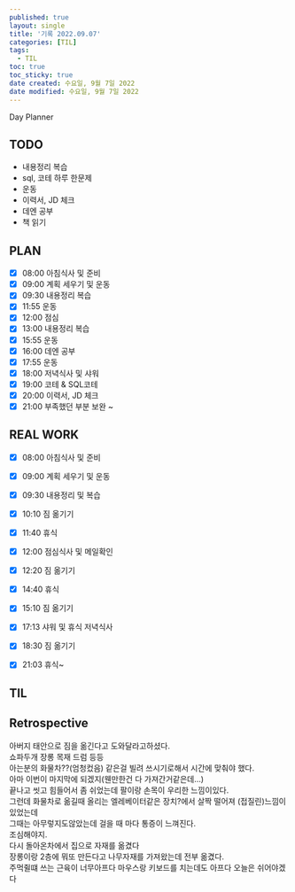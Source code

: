 ```yaml
---
published: true
layout: single
title: '기록 2022.09.07'
categories: [TIL]
tags:
  - TIL
toc: true
toc_sticky: true
date created: 수요일, 9월 7일 2022
date modified: 수요일, 9월 7일 2022
---
```

Day Planner

## TODO
- 내용정리 복습
- sql, 코테 하루 한문제
- 운동
- 이력서, JD 체크
- 데엔 공부
- 책 읽기

## PLAN
- [x] 08:00 아침식사 및 준비
- [x] 09:00 계획 세우기 및 운동
- [x] 09:30 내용정리 복습
- [x] 11:55 운동
- [x] 12:00 점심
- [x] 13:00 내용정리 복습
- [x] 15:55 운동
- [x] 16:00 데엔 공부
- [x] 17:55 운동
- [x] 18:00 저녁식사 및 샤워
- [x] 19:00 코테 & SQL코테
- [x] 20:00 이력서, JD 체크
- [x] 21:00 부족했던 부분 보완 ~

## REAL WORK
- [x] 08:00 아침식사 및 준비
- [x] 09:00 계획 세우기 및 운동
- [x] 09:30 내용정리 및 복습
- [x] 10:10 짐 옮기기
- [x] 11:40 휴식
- [x] 12:00 점심식사 및 메일확인
- [x] 12:20 짐 옮기기
- [x] 14:40 휴식
- [x] 15:10 짐 옮기기
- [x] 17:13 샤워 및 휴식 저녁식사
- [x] 18:30 짐 옮기기
- [x] 21:03 휴식~
      
      

## TIL

## Retrospective
아버지 태안으로 짐을 옮긴다고 도와달라고하셨다.  
쇼파두개 장롱 목재 드럼 등등  
아는분의 화물차??(엄청컸음) 같은걸 빌려 쓰시기로해서 시간에 맞춰야 했다.  
아마 이번이 마지막에 되겠지(웬만한건 다 가져간거같은데…)  
끝나고 씻고 힘들어서 좀 쉬었는데 팔이랑 손목이 우리한 느낌이있다.  
그런데 화물차로 옮길때 올리는 엘레베이터같은 장치?에서 살짝 떨어져 (접질린)느낌이있었는데  
그때는 아무렇지도않았는데 걸을 때 마다 통증이 느껴진다.  
조심해야지.  
다시 돌아온차에서 집으로 자재를 옮겼다  
장롱이랑 2층에 뭐또 만든다고 나무자재를 가져왔는데 전부 옮겼다.  
주먹쥘떄 쓰는 근육이 너무아프다 마우스랑 키보드를 치는데도 아프다 오늘은 쉬어야겠다

